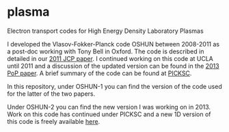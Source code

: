 # plasma
Electron transport codes for High Energy Density Laboratory Plasmas

I developed the Vlasov-Fokker-Planck code OSHUN between 2008-2011 as a post-doc working with Tony Bell in Oxford. The code is described in detailed in our  <a href="http://www.sciencedirect.com/science/article/pii/S0021999111002828">2011 JCP paper</a>. I continued working on this code at UCLA until 2011 and a discussion of the updated version can be found in the <a href="http://aip.scitation.org/doi/abs/10.1063/1.4801750">2013 PoP paper</a>. A brief summary of the code can be found at <a href="https://picksc.idre.ucla.edu/software/software-production-codes/oshun/"> PICKSC</a>.

In this repository, under OSHUN-1 you can find the version of the code used for the latter of the two papers. 

Under OSHUN-2 you can find the new version I was working on in 2013. Work on this code has continued under PICKSC and a new 1D version of this code is freely available <a href="https://github.com/UCLA-Plasma-Simulation-Group/OSHUN"> here</a>.    
